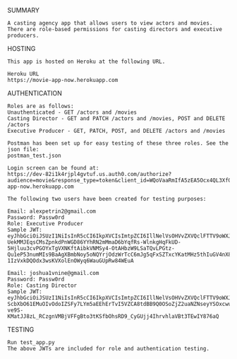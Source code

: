 SUMMARY

    A casting agency app that allows users to view actors and movies. There are role-based permissions for casting directors and executive producers.


HOSTING

    This app is hosted on Heroku at the following URL.

    Heroku URL
    https://movie-app-now.herokuapp.com


AUTHENTICATION

    Roles are as follows:
    Unauthenticated - GET /actors and /movies
    Casting Director - GET and PATCH /actors and /movies, POST and DELETE /actors
    Executive Producer - GET, PATCH, POST, and DELETE /actors and /movies

    Postman has been set up for easy testing of these three roles. See the json file:
    postman_test.json

    Login screen can be found at:
    https://dev-82i1k4rjpl4gvtuf.us.auth0.com/authorize?audience=movie&response_type=token&client_id=WQoVaaRmIfA5zEA5Ocx4QL3XfOLfnUl0&redirect_uri=https://movie-app-now.herokuapp.com

    The following two users have been created for testing purposes:

    Email: alexpetrin2@gmail.com
    Password: Passw0rd
    Role: Executive Producer
    Sample JWT: eyJhbGciOiJSUzI1NiIsInR5cCI6IkpXVCIsImtpZCI6IllNelVsOHVvZXVQclFTTV9oWXJTSiJ9.eyJpc3MiOiJodHRwczovL2Rldi04MmkxazRyanBsNGd2dHVmLnVzLmF1dGgwLmNvbS8iLCJzdWIiOiJhdXRoMHw2MzkxNWMxMTY1YTFhODJlZjUwZDAyM2IiLCJhdWQiOiJtb3ZpZSIsImlhdCI6MTY3MDQ3MDg2MiwiZXhwIjoxNjcwNTU3MjYyLCJhenAiOiJXUW9WYWFSbUlmQTV6RUE1T2N4NFFMM1hmT0xmblVsMCIsInNjb3BlIjoiIiwicGVybWlzc2lvbnMiOlsiZGVsZXRlOmFjdG9yIiwiZGVsZXRlOm1vdmllIiwicGF0Y2g6YWN0b3IiLCJwYXRjaDptb3ZpZSIsInBvc3Q6YWN0b3IiLCJwb3N0Om1vdmllIl19.P1Nf6Yg43BGFKwwWVB_Mlnew9IDPrRK63-UekMMJEqsCMsZpnkdPnWGD86YYhRN2mMmaD6bYqfRs-WlnkgHqFkUD-5Hjluu3cvPGOYxTgVXNKftAibkVNMSy4-OtAHbzW9LSaTQvLPGtz-Qu1eP53numMIs9BaAgXBmbNoy5oNQYrjOdzWrTcC6mJg5qFxSZTxcYKatMHz5thIuGV4nX8of51b1hDezepYI27ZC57V7RRbtWOiKoG_Id74chcGwO5GjuAtN9Co1xelyR0d02QLFK4B0ZAQ_ToPLUiL46IkHyF-1IzVxkDQOdx3wsKVXolEnOWyq6WauGUpRw84WEuA

    Email: joshua1vnine@gmail.com
    Password: Passw0rd
    Role: Casting Director
    Sample JWT: eyJhbGciOiJSUzI1NiIsInR5cCI6IkpXVCIsImtpZCI6IllNelVsOHVvZXVQclFTTV9oWXJTSiJ9.eyJpc3MiOiJodHRwczovL2Rldi04MmkxazRyanBsNGd2dHVmLnVzLmF1dGgwLmNvbS8iLCJzdWIiOiJhdXRoMHw2MzVjMjcyYTcyNDMyNzZkZTQ3ODZjZjYiLCJhdWQiOiJtb3ZpZSIsImlhdCI6MTY3MDQ3MDIwMCwiZXhwIjoxNjcwNTU2NjAwLCJhenAiOiJXUW9WYWFSbUlmQTV6RUE1T2N4NFFMM1hmT0xmblVsMCIsInNjb3BlIjoiIiwicGVybWlzc2lvbnMiOlsiZGVsZXRlOmFjdG9yIiwicGF0Y2g6YWN0b3IiLCJwYXRjaDptb3ZpZSIsInBvc3Q6YWN0b3IiXX0.RMhuP23910Iy9OMlKcd6GCSNsk_tRWk4K5n31GWP9qBZxqNDxY6VjRZaTyJSRcy2DQEGuRUi1HX7sE_Dj9QuiZY6yAzAAhyAI8E5gohDgza9PCK45oSXpqUZFtJfoz0tyG_CpJNSemDP7ebh_OWMVgPVWfvW1hJa5IseUnOYkbD1r-ScbXbO61EMuOIvOdoIZSFy7LYm5aEEhErTvI5VZCA8tdBB9Q0OSoZjZ2uaNZNseyYSOxcwuoWREXmvnD2Zfhu1pbkKfzvgf-ve9S-KMatJJ8zL_RCzgnVMBjVFFgBto3tKSfbOhsRD9_CyGUjj4IhrvhlaVBt3TEwIY876aQ


TESTING

    Run test_app.py
    The above JWTs are included for role and authentication testing.
